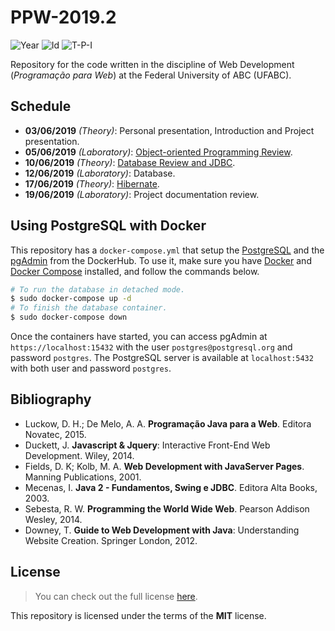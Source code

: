 # PPW-2019.2
![Year][year] ![Id][id] ![T-P-I][tpi]

Repository for the code written in the discipline of
Web Development (*Programação para Web*) at the 
Federal University of ABC (UFABC).

[year]: https://flat.badgen.net/badge/year/2019.2/blue
[id]: https://flat.badgen.net/badge/id/MCZA019-13/orange
[tpi]: https://flat.badgen.net/badge/T-P-I/2-2-4/grey

## Schedule

- **03/06/2019** *(Theory)*: Personal presentation, Introduction
      and Project presentation.
- **05/06/2019** *(Laboratory)*: [Object-oriented Programming Review].
- **10/06/2019** *(Theory)*: [Database Review and JDBC].
- **12/06/2019** *(Laboratory)*: Database.
- **17/06/2019** *(Theory)*: [Hibernate].
- **19/06/2019** *(Laboratory)*: Project documentation review.

[Object-oriented Programming Review]: laboratory/2019.06.05/
[Database Review and JDBC]: laboratory/2019.06.10/
[Hibernate]: laboratory/2019.06.17/

## Using PostgreSQL with Docker

This repository has a `docker-compose.yml` that setup the [PostgreSQL]
and the [pgAdmin] from the DockerHub. To use it, make sure you have
[Docker] and [Docker Compose] installed, and follow the commands below.

```bash
# To run the database in detached mode.
$ sudo docker-compose up -d
# To finish the database container.
$ sudo docker-compose down
```

Once the containers have started, you can access pgAdmin at
`https://localhost:15432` with the user `postgres@postgresql.org`
and password `postgres`. The PostgreSQL server is available at 
`localhost:5432` with both user and password `postgres`.

[PostgreSQL]: https://www.postgresql.org/
[pgAdmin]: https://www.pgadmin.org/
[Docker]: https://www.docker.com/get-started
[Docker Compose]: https://docs.docker.com/compose/

## Bibliography

- Luckow, D. H.; De Melo, A. A. **Programação Java para a Web**.
  Editora Novatec, 2015.
- Duckett, J. **Javascript & Jquery**: Interactive Front-End 
  Web Development. Wiley, 2014.
- Fields, D. K; Kolb, M. A. **Web Development with JavaServer 
  Pages**. Manning Publications, 2001.
- Mecenas, I. **Java 2 - Fundamentos, Swing e JDBC**.
  Editora Alta Books, 2003.
- Sebesta, R. W. **Programming the World Wide Web**.
  Pearson Addison Wesley, 2014.
- Downey, T. **Guide to Web Development with Java**:
  Understanding Website Creation. Springer London, 2012.

## License

> You can check out the full license [here](LICENSE).

This repository is licensed under the terms of the **MIT** license.
